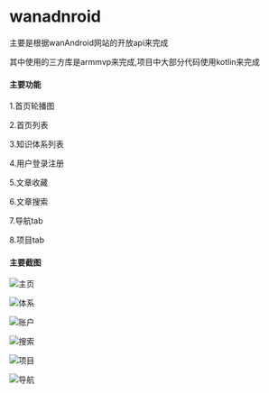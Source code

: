 # wanadnroid

主要是根据wanAndroid网站的开放api来完成

其中使用的三方库是armmvp来完成,项目中大部分代码使用kotlin来完成

#### 主要功能

1.首页轮播图

2.首页列表

3.知识体系列表

4.用户登录注册

5.文章收藏

6.文章搜索

7.导航tab

8.项目tab

#### 主要截图

![主页](image/Screenshot_1540885372.png)

![体系](image/Screenshot_1540885709.png)

![账户](image/Screenshot_1540885378.png)

![搜索](image/Screenshot_1540885390.png)

![项目](image/Screenshot_1542275240.png)

![导航](image/Screenshot_1542275253.png)


